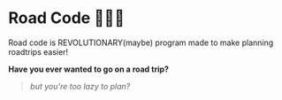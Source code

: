 # Road Code 🚗🚗🚗
Road code is REVOLUTIONARY(maybe) program made to make planning roadtrips easier!


**Have you ever wanted to go on a road trip?**
>*but you're too lazy to plan?*
